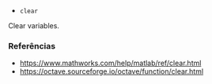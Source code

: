 * `clear`

Clear variables.

### Referências

* https://www.mathworks.com/help/matlab/ref/clear.html
* https://octave.sourceforge.io/octave/function/clear.html
